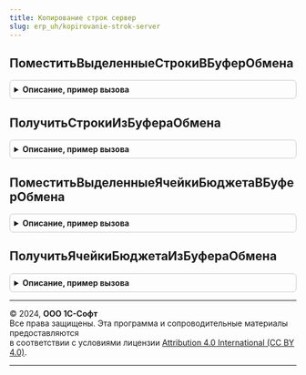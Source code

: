```yaml
---
title: Копирование строк сервер
slug: erp_uh/kopirovanie-strok-server
---
```



## ПоместитьВыделенныеСтрокиВБуферОбмена
<details style="margin: 1em 0; padding: 0.5em; border: 1px solid #ccc; border-radius: 6px;">

<summary style="font-weight: bold; cursor: pointer;">Описание, пример вызова</summary>

```bsl

// Помещает данные в буфер обмена
//
// Параметры:
//   ВыделенныеСтроки - Массив - Массив идентификаторов выделенных строк
//   ТабЧасть -ТабличнаяЧасть - Табличная часть объекта с копируемыми строками.
//   ИменаКолонок -Структура - содержит описание сопоставления имен колонок, если требуется.
//
Процедура ПоместитьВыделенныеСтрокиВБуферОбмена(ВыделенныеСтроки, ТабЧасть, ИменаКолонок = Неопределено) Экспорт
```

Пример вызова
```bsl
КопированиеСтрокСервер.ПоместитьВыделенныеСтрокиВБуферОбмена(ВыделенныеСтроки, ТабЧасть, ИменаКолонок);
```
</details>

## ПолучитьСтрокиИзБуфераОбмена
<details style="margin: 1em 0; padding: 0.5em; border: 1px solid #ccc; border-radius: 6px;">

<summary style="font-weight: bold; cursor: pointer;">Описание, пример вызова</summary>

```bsl

// Получает данные из буфера обмена.
//
// Параметры:
//   ПараметрыОтбора - Структура - Параметры отбора строк.
//
// Возвращаемое значение:
//   ТаблицаЗначений - Строки, полученные из буфера обмена.
//
Функция ПолучитьСтрокиИзБуфераОбмена(ПараметрыОтбора = Неопределено) Экспорт
```

Пример вызова
```bsl
Результат = КопированиеСтрокСервер.ПолучитьСтрокиИзБуфераОбмена(ПараметрыОтбора);
```
</details>

## ПоместитьВыделенныеЯчейкиБюджетаВБуферОбмена
<details style="margin: 1em 0; padding: 0.5em; border: 1px solid #ccc; border-radius: 6px;">

<summary style="font-weight: bold; cursor: pointer;">Описание, пример вызова</summary>

```bsl

// Помещает данные в буфер обмена.
//
// Параметры:
//   ЯчейкиБюджета - Массив - массив с копируемыми ячейками.
//
Процедура ПоместитьВыделенныеЯчейкиБюджетаВБуферОбмена(ЯчейкиБюджета) Экспорт
```

Пример вызова
```bsl
КопированиеСтрокСервер.ПоместитьВыделенныеЯчейкиБюджетаВБуферОбмена(ЯчейкиБюджета) 
```
</details>

## ПолучитьЯчейкиБюджетаИзБуфераОбмена
<details style="margin: 1em 0; padding: 0.5em; border: 1px solid #ccc; border-radius: 6px;">

<summary style="font-weight: bold; cursor: pointer;">Описание, пример вызова</summary>

```bsl

// Получает данные из буфера обмена.
//
// Возвращаемое значение:
//   Массив - массив с вставляемыми ячейками.
//
Функция ПолучитьЯчейкиБюджетаИзБуфераОбмена() Экспорт
```

Пример вызова
```bsl
Результат = КопированиеСтрокСервер.ПолучитьЯчейкиБюджетаИзБуфераОбмена() 
```
</details>

---

© 2024, **ООО 1С-Софт**  
Все права защищены. Эта программа и сопроводительные материалы предоставляются  
в соответствии с условиями лицензии [Attribution 4.0 International (CC BY 4.0)](https://creativecommons.org/licenses/by/4.0/legalcode).

---
